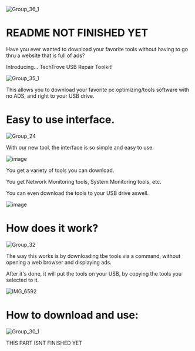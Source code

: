 ![Group_36_1](https://github.com/The-Nebula-Developers/TechTrove-USB-Repair-ToolKit/assets/147311474/2764d6e7-e98f-4908-948d-f1187a8d955a)

# README NOT FINISHED YET

Have you ever wanted to download your favorite tools without having to go thru a website that is full of ads? 

Introducing... TechTrove USB Repair Toolkit!

![Group_35_1](https://github.com/The-Nebula-Developers/TechTrove-USB-Repair-ToolKit/assets/147311474/13e760ac-dda2-4e3c-86a7-f39d6e5347df)

This allows you to download your favorite pc optimizing/tools software with no ADS, and right to your USB drive.


# Easy to use interface.

![Group_24](https://github.com/The-Nebula-Developers/TechTrove-USB-Repair-ToolKit/assets/147311474/5f13e360-5eb7-41f0-8aff-fc65c215ed39)

With our new tool, the interface is so simple and easy to use.

![image](https://github.com/The-Nebula-Developers/TechTrove-USB-Repair-ToolKit/assets/147311474/53fd6764-9c65-4678-8992-98a2f5ce1c7d)

You get a variety of tools you can download.

You get Network Monitoring tools, System Monitoring tools, etc.

You can even download the tools to your USB drive aswell.

![image](https://github.com/The-Nebula-Developers/TechTrove-USB-Repair-ToolKit/assets/147311474/b3ceaf76-3e60-461d-8479-2b268f85b749)

# How does it work?

![Group_32](https://github.com/The-Nebula-Developers/TechTrove-USB-Repair-ToolKit/assets/147311474/8cb6a4c1-be21-4737-8e24-fb8d9cd2f0a9)

The way this works is by downloading tbe tools via a command, without opening a web browser and displaying ads.

After it's done, it will put the tools on your USB, by copying the tools you selected to it.

![IMG_6592](https://github.com/The-Nebula-Developers/TechTrove-USB-Repair-ToolKit/assets/147311474/4a3ea398-c9ba-4d0f-a4b5-a31695ba03f9)

# How to download and use:

![Group_30_1](https://github.com/The-Nebula-Developers/TechTrove-USB-Repair-ToolKit/assets/147311474/c5b918dd-86c5-4635-aa01-411f2dd93aa1)

THIS PART ISNT FINISHED YET

